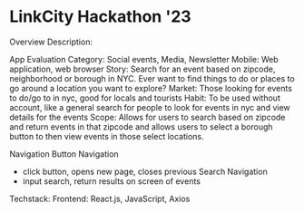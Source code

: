 # LinkCity Hackathon '23

Overview
Description:

App Evaluation
Category: Social events, Media, Newsletter
Mobile: Web application, web browser
Story: Search for an event based on zipcode, neighborhood or borough in NYC. Ever want to find things to do or places to go around a location you want to explore?
Market: Those looking for events to do/go to in nyc, good for locals and tourists
Habit: To be used without account, like a general search for people to look for events in nyc and view details for the events
Scope: Allows for users to search based on zipcode and return events in that zipcode and allows users to select a borough button to then view events in those select locations.

Navigation
Button Navigation
- click button, opens new page, closes previous
Search Navigation
- input search, return results on screen of events

Techstack:
Frontend: React.js, JavaScript, Axios